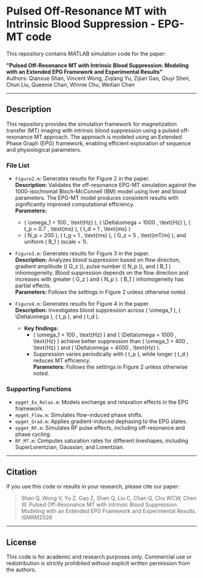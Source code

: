 # Pulsed Off-Resonance MT with Intrinsic Blood Suppression - EPG-MT code

This repository contains MATLAB simulation code for the paper:

**"Pulsed Off-Resonance MT with Intrinsic Blood Suppression: Modeling with an Extended EPG Framework and Experimental Results"**  
Authors: Qianxue Shan, Vincent Wong, Ziqiang Yu, Zijian Gao, Qiuyi Shen, Chun Liu, Queenie Chan, Winnie Chu, Weitian Chen

---

## Description

This repository provides the simulation framework for magnetization transfer (MT) imaging with intrinsic blood suppression using a pulsed off-resonance MT approach. The approach is modeled using an Extended Phase Graph (EPG) framework, enabling efficient exploration of sequence and physiological parameters.  

### File List
- `Figure2.m`: Generates results for Figure 2 in the paper.  
  **Description:** Validates the off-resonance EPG-MT simulation against the 1000-isochromat Bloch-McConnell (BM) model using liver and blood parameters. The EPG-MT model produces consistent results with significantly improved computational efficiency.  
  **Parameters:**  
  - \( \omega_1 = 100 \, \text{Hz} \), \( \Delta\omega = 1000 \, \text{Hz} \), \( t_p = 0.7 \, \text{ms} \), \( t_d = 1 \, \text{ms} \)  
  - \( N_p = 200 \), \( t_g = 1 \, \text{ms} \), \( G_z = 5 \, \text{mT/m} \), and uniform \( B_1 \) (scale = 1).

- `Figure3.m`: Generates results for Figure 3 in the paper.  
  **Description:** Analyzes blood suppression based on flow direction, gradient amplitude (\( G_z \)), pulse number (\( N_p \)), and \( B_1 \) inhomogeneity. Blood suppression depends on the flow direction and increases with greater \( G_z \) and \( N_p \). \( B_1 \) inhomogeneity has partial effects.  
  **Parameters:** Follows the settings in Figure 2 unless otherwise noted.

- `Figure4.m`: Generates results for Figure 4 in the paper.  
  **Description:** Investigates blood suppression across \( \omega_1 \), \( \Delta\omega \), \( t_p \), and \( t_d \).  
  - **Key findings:**  
    - \( \omega_1 = 100 \, \text{Hz} \) and \( \Delta\omega = 1000 \, \text{Hz} \) achieve better suppression than \( \omega_1 = 400 \, \text{Hz} \) and \( \Delta\omega = 4000 \, \text{Hz} \).  
    - Suppression varies periodically with \( t_p \), while longer \( t_d \) reduces MT efficiency.  
  **Parameters:** Follows the settings in Figure 2 unless otherwise noted.

### Supporting Functions
- `epgmt_Ex_Relax.m`: Models exchange and relaxation effects in the EPG framework.  
- `epgmt_Flow.m`: Simulates flow-induced phase shifts.  
- `epgmt_Grad.m`: Applies gradient-induced dephasing to the EPG states.  
- `epgmt_RF.m`: Simulates RF pulse effects, including off-resonance and phase cycling.  
- `RF_MT.m`: Computes saturation rates for different lineshapes, including SuperLorentzian, Gaussian, and Lorentzian.

---

## Citation

If you use this code or results in your research, please cite our paper:

> Shan Q, Wong V, Yu Z, Gao Z, Shen Q, Liu C, Chan Q, Chu WCW, Chen W. Pulsed Off-Resonance MT with Intrinsic Blood Suppression: Modeling with an Extended EPG Framework and Experimental Results. ISMRM2026

---

## License

This code is for academic and research purposes only. Commercial use or redistribution is strictly prohibited without explicit written permission from the authors.

